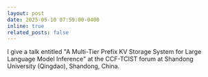 ```yaml
---
layout: post
date: 2025-05-10 07:59:00-0400
inline: true
related_posts: false
---
```


I give a talk entitled "A Multi-Tier Prefix KV Storage System for Large Language Model Inference" at the CCF-TCIST forum at Shandong University (Qingdao), Shandong, China.
